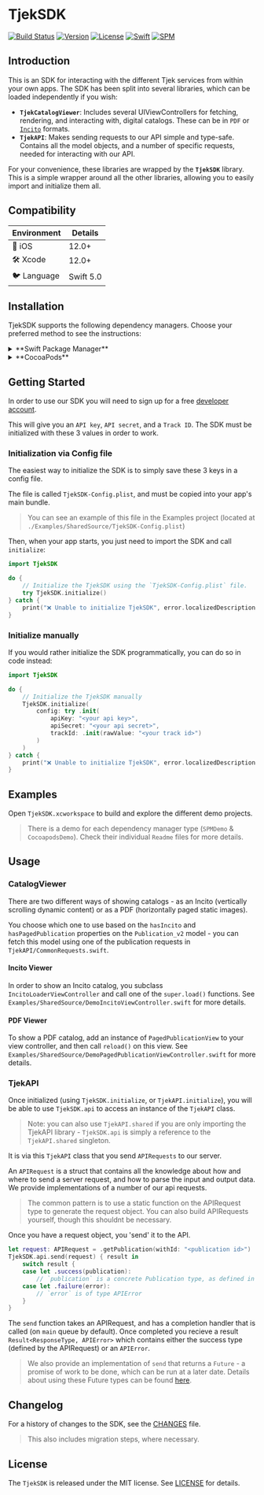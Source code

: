 TjekSDK
==========

[![Build Status](https://github.com/shopgun/shopgun-ios-sdk/actions/workflows/main.yml/badge.svg)](https://github.com/shopgun/shopgun-ios-sdk/actions/workflows/main.yml)
[![Version](https://img.shields.io/cocoapods/v/ShopGunSDK.svg?style=flat)](http://cocoapods.org/pods/ShopGunSDK)
[![License](http://img.shields.io/badge/license-MIT-brightgreen.svg)](LICENSE.md)
[![Swift](http://img.shields.io/badge/swift-5.0-brightgreen.svg)](https://swift.org)
[![SPM](https://img.shields.io/badge/SPM-supported-DE5C43.svg?style=flat)](https://swift.org/package-manager/)

## Introduction

This is an SDK for interacting with the different Tjek services from within your own apps. The SDK has been split into several libraries, which can be loaded independently if you wish:

- **`TjekCatalogViewer`**: Includes several UIViewControllers for fetching, rendering, and interacting with, digital catalogs. These can be in `PDF` or [`Incito`](https://tjek.com/incito/) formats.
- **`TjekAPI`**: Makes sending requests to our API simple and type-safe. Contains all the model objects, and a number of specific requests, needed for interacting with our API. 

For your convenience, these libraries are wrapped by the **`TjekSDK`** library. This is a simple wrapper around all the other libraries, allowing you to easily import and initialize them all.

## Compatibility
| Environment | Details     |
| ----------- |-------------|
| 📱 iOS      | 12.0+      |
| 🛠 Xcode    | 12.0+       |
| 🐦 Language | Swift 5.0  |

## Installation

TjekSDK supports the following dependency managers. Choose your preferred method to see the instructions:

<details><summary>**Swift Package Manager**</summary>

TjekSDK can be built for all Apple platforms using the Swift Package Manager.

Add the following entry to your `Package.swift`:

```swift
.package(url: "https://github.com/shopgun/shopgun-ios-sdk.git", .upToNextMajor(from: "5.0.0"))
```
</details>

<details><summary>**CocoaPods**</summary>

TjekSDK can only be built for iOS using CocoaPods. For other platforms, please use Swift Package Manager.

Add the following entry in your `Podfile`:

```ruby
pod 'TjekSDK', '5.0.0'
```

You can also choose to only install the API subspec, if you dont need the CatalogViewer:

```ruby
pod 'TjekSDK/API', '5.0.0'
```

</details>

## Getting Started

In order to use our SDK you will need to sign up for a free [developer account](https://etilbudsavis.dk/developers). 

This will give you an `API key`, `API secret`, and a `Track ID`. The SDK must be initialized with these 3 values in order to work.

### Initialization via Config file 

The easiest way to initialize the SDK is to simply save these 3 keys in a config file.

The file is called `TjekSDK-Config.plist`, and must be copied into your app's main bundle. 

> You can see an example of this file in the Examples project (located at `./Examples/SharedSource/TjekSDK-Config.plist`)

Then, when your app starts, you just need to import the SDK and call `initialize`: 

```swift
import TjekSDK

do {
    // Initialize the TjekSDK using the `TjekSDK-Config.plist` file.
    try TjekSDK.initialize()
} catch {
    print("❌ Unable to initialize TjekSDK", error.localizedDescription)
}
```

### Initialize manually

If you would rather initialize the SDK programmatically, you can do so in code instead:

```swift
import TjekSDK

do {
    // Initialize the TjekSDK manually
    TjekSDK.initialize(
        config: try .init(
            apiKey: "<your api key>",
            apiSecret: "<your api secret>",
            trackId: .init(rawValue: "<your track id>")
        )
    )
} catch {
    print("❌ Unable to initialize TjekSDK", error.localizedDescription)
}
```

## Examples

Open `TjekSDK.xcworkspace` to build and explore the different demo projects.

> There is a demo for each dependency manager type (`SPMDemo` & `CocoapodsDemo`). Check their individual `Readme` files for more details.

## Usage

### CatalogViewer

There are two different ways of showing catalogs - as an Incito (vertically scrolling dynamic content) or as a PDF (horizontally paged static images). 

You choose which one to use based on the `hasIncito` and `hasPagedPublication` properties on the `Publication_v2` model - you can fetch this model using one of the publication requests in `TjekAPI/CommonRequests.swift`.

#### Incito Viewer

In order to show an Incito catalog, you subclass `IncitoLoaderViewController` and call one of the `super.load()` functions. See `Examples/SharedSource/DemoIncitoViewController.swift` for more details.

#### PDF Viewer

To show a PDF catalog, add an instance of `PagedPublicationView` to your view controller, and then call `reload()` on this view. See `Examples/SharedSource/DemoPagedPublicationViewController.swift` for more details.

### TjekAPI

Once initialized (using `TjekSDK.initialize`, or `TjekAPI.initialize`), you will be able to use `TjekSDK.api` to access an instance of the `TjekAPI` class. 

> Note: you can also use `TjekAPI.shared` if you are only importing the TjekAPI library - `TjekSDK.api` is simply a reference to the `TjekAPI.shared` singleton.

It is via this `TjekAPI` class that you send `APIRequests` to our server.

An `APIRequest` is a struct that contains all the knowledge about how and where to send a server request, and how to parse the input and output data. We provide implementations of a number of our api requests.

> The common pattern is to use a static function on the APIRequest type to generate the request object. You can also build APIRequests yourself, though this shouldnt be necessary.

Once you have a request object, you 'send' it to the API.

```swift
let request: APIRequest = .getPublication(withId: "<publication id>")
TjekSDK.api.send(request) { result in
	switch result {
	case let .success(publication):
		// `publication` is a concrete Publication type, as defined in the APIRequest
	case let .failure(error):
		// `error` is of type APIError
	}
}
```

The `send` function takes an APIRequest, and has a completion handler that is called (on `main` queue by default). Once completed you recieve a result `Result<ResponseType, APIError>` which contains either the success type (defined by the APIRequest) or an `APIError`.

> We also provide an implementation of `send` that returns a `Future` - a promise of work to be done, which can be run at a later date. Details about using these Future types can be found [here](https://github.com/shopgun/swift-future).

## Changelog
For a history of changes to the SDK, see the [CHANGES](CHANGES.md) file. 

> This also includes migration steps, where necessary.

## License
The `TjekSDK` is released under the MIT license. See [LICENSE](LICENSE.md) for details.
